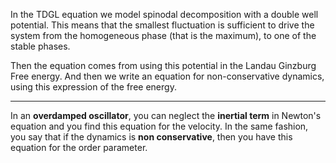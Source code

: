 In the TDGL equation we model spinodal decomposition with a double well potential.
This means that the smallest fluctuation is sufficient to drive the system from the homogeneous phase (that is the maximum), to one of the stable phases.

Then the equation comes from using this potential in the Landau Ginzburg Free energy.
And then we write an equation for non-conservative dynamics, using this expression of the free energy.


-----------------

In an **overdamped oscillator**, you can neglect the **inertial term** in Newton's equation and you find this equation for the velocity.
In the same fashion, you say that if the dynamics is **non conservative**, then you have this equation for the order parameter.
